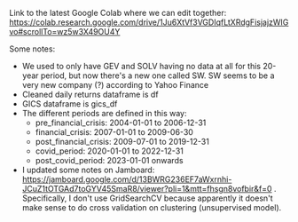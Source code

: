 Link to the latest Google Colab where we can edit together: https://colab.research.google.com/drive/1Ju6XtVf3VGDIqfLtXRdgFisjajzWIGvo#scrollTo=wz5w3X49OU4Y

Some notes:
- We used to only have GEV and SOLV having no data at all for this 20-year period, but now there's a new one called SW. SW seems to be a very new company (?) according to Yahoo Finance
- Cleaned daily returns dataframe is df
- GICS dataframe is gics_df
- The different periods are defined in this way:
  - pre_financial_crisis: 2004-01-01 to 2006-12-31
  - financial_crisis: 2007-01-01 to 2009-06-30
  - post_financial_crisis: 2009-07-01 to 2019-12-31
  - covid_period: 2020-01-01 to 2022-12-31
  - post_covid_period: 2023-01-01 onwards
- I updated some notes on Jamboard: https://jamboard.google.com/d/13BWRG236EF7aWxrnhi-JCuZ1tOTGAd7toGYV45SmaR8/viewer?pli=1&mtt=fhsgn8vofbir&f=0 . Specifically, I don't use GridSearchCV because apparently it doesn't make sense to do cross validation on clustering (unsupervised model).
